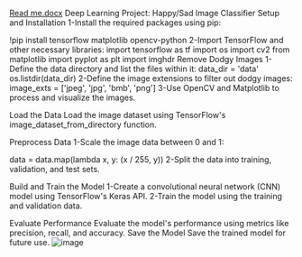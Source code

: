[Read me.docx](https://github.com/MAmr9UH/Image-Classification--Convolutional-Neural-Network-/files/14817575/Read.me.docx)
Deep Learning Project: Happy/Sad Image Classifier
Setup and Installation
1-Install the required packages using pip:

!pip install tensorflow matplotlib opencv-python
2-Import TensorFlow and other necessary libraries:
import tensorflow as tf
import os
import cv2
from matplotlib import pyplot as plt
import imghdr
Remove Dodgy Images
1-Define the data directory and list the files within it:
data_dir = 'data'
os.listdir(data_dir)
2-Define the image extensions to filter out dodgy images:
image_exts = ['jpeg', 'jpg', 'bmb', 'png']
3-Use OpenCV and Matplotlib to process and visualize the images.

Load the Data
Load the image dataset using TensorFlow's image_dataset_from_directory function.





Preprocess Data
1-Scale the image data between 0 and 1:

data = data.map(lambda x, y: (x / 255, y))
2-Split the data into training, validation, and test sets.

Build and Train the Model
1-Create a convolutional neural network (CNN) model using TensorFlow's Keras API.
2-Train the model using the training and validation data.

Evaluate Performance
Evaluate the model's performance using metrics like precision, recall, and accuracy.
Save the Model
Save the trained model for future use.
![image](https://github.com/MAmr9UH/Image-Classification--Convolutional-Neural-Network-/assets/96629572/3b5587b0-2d0f-4ff4-adae-ba26eb0b0ab6)
